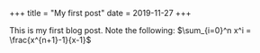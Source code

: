 +++
title = "My first post"
date = 2019-11-27
+++

This is my first blog post. Note the following: $\sum_{i=0}^n x^i = \frac{x^{n+1}-1}{x-1}$
